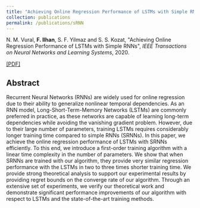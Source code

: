 ```yaml
---
title: "Achieving Online Regression Performance of LSTMs with Simple RNNs"
collection: publications
permalink: /publications/sRNN
---
```

N. M. Vural, <b>F. Ilhan</b>, S. F. Yilmaz and S. S. Kozat, "Achieving Online Regression Performance of LSTMs with Simple RNNs", <i>IEEE Transactions on Neural Networks and Learning Systems</i>, 2020.

[[PDF]](https://arxiv.org/abs/2005.08948)


## Abstract
Recurrent Neural Networks (RNNs) are widely used for online regression due to their ability to generalize nonlinear temporal dependencies. As an RNN model, Long-Short-Term-Memory Networks (LSTMs) are commonly preferred in practice, as these networks are capable of learning long-term dependencies while avoiding the vanishing gradient problem. However, due to their large number of parameters, training LSTMs requires considerably longer training time compared to simple RNNs (SRNNs). In this paper, we achieve the online regression performance of LSTMs with SRNNs efficiently. To this end, we introduce a first-order training algorithm with a linear time complexity in the number of parameters. We show that when SRNNs are trained with our algorithm, they provide very similar regression performance with the LSTMs in two to three times shorter training time. We provide strong theoretical analysis to support our experimental results by providing regret bounds on the converge rate of our algorithm. Through an extensive set of experiments, we verify our theoretical work and demonstrate significant performance improvements of our algorithm with respect to LSTMs and the state-of-the-art training methods.